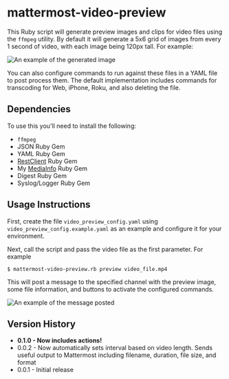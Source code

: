 # mattermost-video-preview

This Ruby script will generate preview images and clips for video files using the `ffmpeg` utility. By default it will generate a 5x6 grid of images from every 1 second of video, with each image being 120px tall. For example:

![An example of the generated image](https://i.imgur.com/pY4O1Tm.jpg "An example of the generated image")

You can also configure commands to run against these files in a YAML file to post process them. The default implementation includes commands for transcoding for Web, iPhone, Roku, and also deleting the file.

## Dependencies

To use this you'll need to install the following:

 - `ffmpeg`
 - JSON Ruby Gem
 - YAML Ruby Gem
 - [RestClient](https://github.com/rest-client/rest-client) Ruby Gem
 - My [MediaInfo](https://www.github.com/icelander/mediainfo) Ruby Gem
 - Digest Ruby Gem
 - Syslog/Logger Ruby Gem

## Usage Instructions

First, create the file `video_preview_config.yaml` using `video_preview_config.example.yaml` as an example and configure it for your environment.

Next, call the script and pass the video file as the first parameter. For example

```
$ mattermost-video-preview.rb preview video_file.mp4
```

This will post a message to the specified channel with the preview image, some file information, and buttons to activate the configured commands.

![An example of the message posted](https://i.imgur.com/CDxQ6JF.jpg "An example of the message posted")

## Version History

 - **0.1.0 - Now includes actions!**
 - 0.0.2 - Now automatically sets interval based on video length. Sends useful output to Mattermost including filename, duration, file size, and format
 - 0.0.1 - Initial release